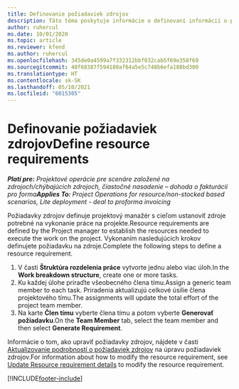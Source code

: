 ```yaml
---
title: Definovanie požiadaviek zdrojov
description: Táto téma poskytuje informácie o definovaní informácií o požiadavkách zdrojov.
author: ruhercul
ms.date: 10/01/2020
ms.topic: article
ms.reviewer: kfend
ms.author: ruhercul
ms.openlocfilehash: 345de0a4599a7f332312bbf032cab5f69e358f69
ms.sourcegitcommit: 40f68387f594180af64a5e5c748b6efa188bd300
ms.translationtype: HT
ms.contentlocale: sk-SK
ms.lasthandoff: 05/10/2021
ms.locfileid: "6015305"
---
```

# <a name="define-resource-requirements"></a><span data-ttu-id="0c61e-103">Definovanie požiadaviek zdrojov</span><span class="sxs-lookup"><span data-stu-id="0c61e-103">Define resource requirements</span></span>

<span data-ttu-id="0c61e-104">_**Platí pre:** Projektové operácie pre scenáre založené na zdrojoch/chýbajúcich zdrojoch, čiastočné nasadenie – dohoda o fakturácii pro forma_</span><span class="sxs-lookup"><span data-stu-id="0c61e-104">_**Applies To:** Project Operations for resource/non-stocked based scenarios, Lite deployment - deal to proforma invoicing_</span></span>

<span data-ttu-id="0c61e-105">Požiadavky zdrojov definuje projektový manažér s cieľom ustanoviť zdroje potrebné na vykonanie práce na projekte.</span><span class="sxs-lookup"><span data-stu-id="0c61e-105">Resource requirements are defined by the Project manager to establish the resources needed to execute the work on the project.</span></span> <span data-ttu-id="0c61e-106">Vykonaním nasledujúcich krokov definujete požiadavku na zdroje.</span><span class="sxs-lookup"><span data-stu-id="0c61e-106">Complete the following steps to define a resource requirement.</span></span>

1.  <span data-ttu-id="0c61e-107">V časti **Štruktúra rozdelenia práce** vytvorte jednu alebo viac úloh.</span><span class="sxs-lookup"><span data-stu-id="0c61e-107">In the **Work breakdown structure**, create one or more tasks.</span></span>
2.  <span data-ttu-id="0c61e-108">Ku každej úlohe priraďte všeobecného člena tímu.</span><span class="sxs-lookup"><span data-stu-id="0c61e-108">Assign a generic team member to each task.</span></span> <span data-ttu-id="0c61e-109">Priradenia aktualizujú celkové úsilie člena projektového tímu.</span><span class="sxs-lookup"><span data-stu-id="0c61e-109">The assignments will update the total effort of the project team member.</span></span>
3.  <span data-ttu-id="0c61e-110">Na karte **Člen tímu** vyberte člena tímu a potom vyberte **Generovať požiadavku**.</span><span class="sxs-lookup"><span data-stu-id="0c61e-110">On the **Team Member** tab, select the team member and then select **Generate Requirement**.</span></span>

<span data-ttu-id="0c61e-111">Informácie o tom, ako upraviť požiadavky zdrojov, nájdete v časti [Aktualizovanie podrobností o požiadaviek zdrojov](define-resource-requirements.md) na úpravu požiadaviek zdrojov.</span><span class="sxs-lookup"><span data-stu-id="0c61e-111">For information about how to modify the resource requirement, see [Update Resource requirement details](define-resource-requirements.md) to modify the resource requirement.</span></span>

[!INCLUDE[footer-include](../includes/footer-banner.md)]